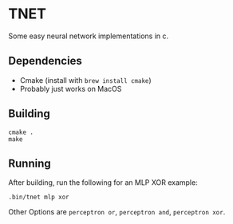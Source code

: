 # TNET

Some easy neural network implementations in c.

## Dependencies

- Cmake (install with `brew install cmake`)
- Probably just works on MacOS

## Building

```
cmake .
make
```

## Running

After building, run the following for an MLP XOR example:

```
.bin/tnet mlp xor
```

Other Options are `perceptron or`, `perceptron and`, `perceptron xor`.